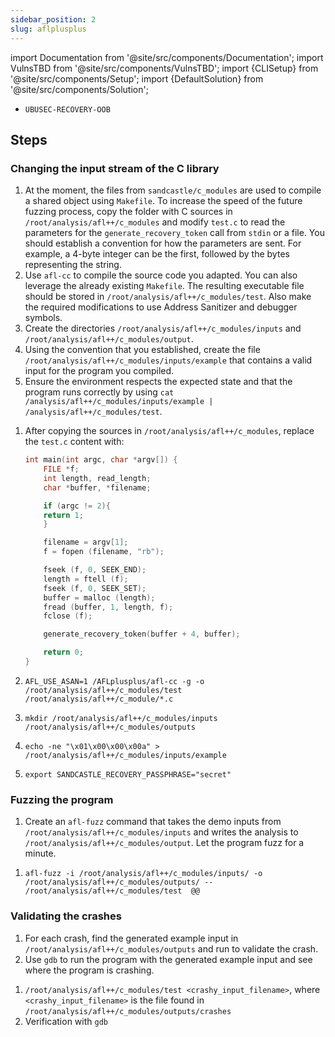 ```yaml
---
sidebar_position: 2
slug: aflplusplus
---
```


import Documentation from '@site/src/components/Documentation';
import VulnsTBD from '@site/src/components/VulnsTBD';
import {CLISetup} from '@site/src/components/Setup';
import {DefaultSolution} from '@site/src/components/Solution';

<VulnsTBD>

- `UBUSEC-RECOVERY-OOB`

</VulnsTBD>

<CLISetup software="AFL++" profile="dynamic-analysis" container="aflplusplus"/>

<Documentation software="AFL++" link="https://aflplus.plus/docs/"/>

## Steps

### Changing the input stream of the C library

1. At the moment, the files from `sandcastle/c_modules` are used to compile a shared object using `Makefile`. To increase the speed of the future fuzzing process, copy the folder with C sources in `/root/analysis/afl++/c_modules` and modify `test.c` to read the parameters for the `generate_recovery_token` call from `stdin` or a file. You should establish a convention for how the parameters are sent. For example, a 4-byte integer can be the first, followed by the bytes representing the string.
2. Use `afl-cc` to compile the source code you adapted. You can also leverage the already existing `Makefile`. The resulting executable file should be stored in `/root/analysis/afl++/c_modules/test`. Also make the required modifications to use Address Sanitizer and debugger symbols.
3. Create the directories `/root/analysis/afl++/c_modules/inputs` and `/root/analysis/afl++/c_modules/output`.
4. Using the convention that you established, create the file `/root/analysis/afl++/c_modules/inputs/example` that contains a valid input for the program you compiled.
5. Ensure the environment respects the expected state and that the program runs correctly by using `cat /analysis/afl++/c_modules/inputs/example | /analysis/afl++/c_modules/test`.

<DefaultSolution>

1. After copying the sources in `/root/analysis/afl++/c_modules`, replace the `test.c` content with:

    ```c
    int main(int argc, char *argv[]) {
        FILE *f;
        int length, read_length;
        char *buffer, *filename;

        if (argc != 2){
        return 1;
        }

        filename = argv[1];
        f = fopen (filename, "rb");

        fseek (f, 0, SEEK_END);
        length = ftell (f);
        fseek (f, 0, SEEK_SET);
        buffer = malloc (length);
        fread (buffer, 1, length, f);
        fclose (f);

        generate_recovery_token(buffer + 4, buffer);

        return 0;
    }
    ```

2. `AFL_USE_ASAN=1 /AFLplusplus/afl-cc -g -o /root/analysis/afl++/c_modules/test /root/analysis/afl++/c_module/*.c`
3. `mkdir /root/analysis/afl++/c_modules/inputs /root/analysis/afl++/c_modules/outputs`
4. `echo -ne "\x01\x00\x00\x00a" > /root/analysis/afl++/c_modules/inputs/example`
5. `export SANDCASTLE_RECOVERY_PASSPHRASE="secret"`

</DefaultSolution>

### Fuzzing the program

1. Create an `afl-fuzz` command that takes the demo inputs from `/root/analysis/afl++/c_modules/inputs` and writes the analysis to `/root/analysis/afl++/c_modules/output`. Let the program fuzz for a minute.

<DefaultSolution>

1. `afl-fuzz -i /root/analysis/afl++/c_modules/inputs/ -o /root/analysis/afl++/c_modules/outputs/ -- /root/analysis/afl++/c_modules/test  @@`

</DefaultSolution>

### Validating the crashes

1. For each crash, find the generated example input in `/root/analysis/afl++/c_modules/outputs` and run to validate the crash.
2. Use `gdb` to run the program with the generated example input and see where the program is crashing.

<DefaultSolution>

1. `/root/analysis/afl++/c_modules/test <crashy_input_filename>`, where `<crashy_input_filename>` is the file found in `/root/analysis/afl++/c_modules/outputs/crashes`
2. Verification with `gdb`

</DefaultSolution>
